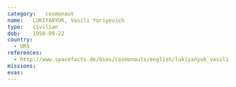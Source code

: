 ```yaml
---
category:	cosmonaut
name:	LUKIYANYUK, Vasili Yuriyevich 
type:	civilian
dob:	1958-09-22
country:
  - URS
references:
  - http://www.spacefacts.de/bios/cosmonauts/english/lukiyanyuk_vasili.htm
missions:
evas:
---
```

